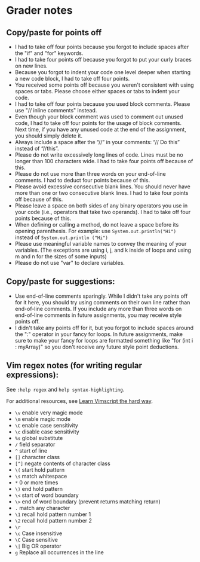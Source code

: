 # Grader notes

## Copy/paste for points off

- I had to take off four points because you forgot to include spaces after the "if" and "for" keywords.
- I had to take four points off because you forgot to put your curly braces on new lines.
- Because you forgot to indent your code one level deeper when starting a new code block, I had to take off four points.
- You received some points off because you weren't consistent with using spaces or tabs. Please choose either spaces or tabs to indent your code.
- I had to take off four points because you used block comments. Please use "// inline comments" instead.
- Even though your block comment was used to comment out unused code, I had to take off four points for the usage of block comments. Next time, if you have any unused code at the end of the assignment, you should simply delete it.
- Always include a space after the “//” in your comments: “// Do this” instead of “//this”.
- Please do not write excessively long lines of code. Lines must be no longer than 100 characters wide. I had to take four points off because of this.
- Please do not use more than three words on your end-of-line comments. I had to deduct four points because of this.
- Please avoid excessive consecutive blank lines. You should never have more than one or two consecutive blank lines. I had to take four points off because of this.
- Please leave a space on both sides of any binary operators you use in your code (i.e., operators that take two operands). I had to take off four points because of this.
- When defining or calling a method, do not leave a space before its opening parenthesis. For example: use `System.out.println("Hi")` instead of `System.out.println ("Hi")`
- Please use meaningful variable names to convey the meaning of your variables. (The exceptions are using i, j, and k inside of loops and using m and n for the sizes of some inputs)
- Please do not use "var" to declare variables.

## Copy/paste for suggestions:

- Use end-of-line comments sparingly. While I didn't take any points off for it here, you should try using comments on their own line rather than end-of-line comments. If you include any more than three words on end-of-line comments in future assignments, you may receive style points off.
- I didn't take any points off for it, but you forgot to include spaces around the ":" operator in your fancy for loops. In future assignments, make sure to make your fancy for loops are formatted something like "for (int i : myArray)" so you don't receive any future style point deductions.

## Vim regex notes (for writing regular expressions):

See `:help regex` and `help syntax-highlighting`.

For additional resources, see [Learn Vimscript the hard way](https://learnvimscriptthehardway.stevelosh.com/chapters/46.html).

- `\v`    enable very magic mode
- `\m`    enable magic mode
- `\C`    enable case sensitivity
- `\c`    disable case sensitivity
- `%s`    global substitute
- `/`     field separator
- `^`     start of line
- `[]`    character class
- `[^]`   negate contents of character class
- `\(`    start hold pattern
- `\s`    match whitespace
- `*`     0 or more times
- `\)`    end hold pattern
- `\<`    start of word boundary
- `\>`    end of word boundary (prevent returns matching return)
- `.`     match any character
- `\1`    recall hold pattern number 1
- `\2`    recall hold pattern number 2
- `\r`    <CR>
- `\c`    Case insensitive
- `\C`    Case sensitive
- `\|`    Big OR operator
- `g`     Replace all occurrences in the line
